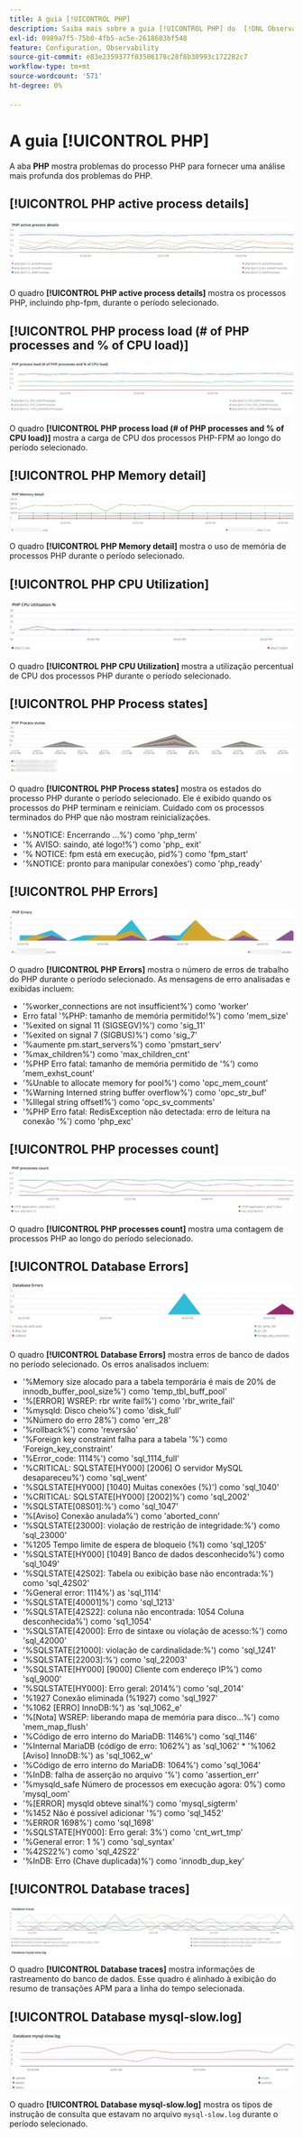 ```yaml
---
title: A guia [!UICONTROL PHP]
description: Saiba mais sobre a guia [!UICONTROL PHP] do  [!DNL Observation for Adobe Commerce].
exl-id: 0989a7f5-75b0-4fb5-ac5e-2618603bf548
feature: Configuration, Observability
source-git-commit: e83e2359377f03506178c28f8b30993c172282c7
workflow-type: tm+mt
source-wordcount: '571'
ht-degree: 0%

---
```


# A guia [!UICONTROL PHP]

A aba **PHP** mostra problemas do processo PHP para fornecer uma análise mais profunda dos problemas do PHP.

## [!UICONTROL PHP active process details]

![Detalhes do processo ativo do PHP](../../assets/tools/php-active-process-details.jpg)

O quadro **[!UICONTROL PHP active process details]** mostra os processos PHP, incluindo php-fpm, durante o período selecionado.

## [!UICONTROL PHP process load (# of PHP processes and % of CPU load)]

![carregamento do processo PHP](../../assets/tools/php-process-load.jpg)

O quadro **[!UICONTROL PHP process load (# of PHP processes and % of CPU load)]** mostra a carga de CPU dos processos PHP-FPM ao longo do período selecionado.

## [!UICONTROL PHP Memory detail]

![detalhes de memória do PHP](../../assets/tools/php-memory-detail.jpg)

O quadro **[!UICONTROL PHP Memory detail]** mostra o uso de memória de processos PHP durante o período selecionado.

## [!UICONTROL PHP CPU Utilization]

![Utilização do PHP no CPU](../../assets/tools/php-cpu-utilization.jpg)

O quadro **[!UICONTROL PHP CPU Utilization]** mostra a utilização percentual de CPU dos processos PHP durante o período selecionado.

## [!UICONTROL PHP Process states]

![Estados do processo PHP](../../assets/tools/php-process-states-image-1.jpg)

O quadro **[!UICONTROL PHP Process states]** mostra os estados do processo PHP durante o período selecionado. Ele é exibido quando os processos do PHP terminam e reiniciam. Cuidado com os processos terminados do PHP que não mostram reinicializações.

* &#39;%NOTICE: Encerrando ...%&#39;) como &#39;php_term&#39;
* &#39;% AVISO: saindo, até logo!%&#39;) como &#39;php_ exit&#39;
* &#39;% NOTICE: fpm está em execução, pid%&#39;) como &#39;fpm_start&#39;
* &#39;%NOTICE: pronto para manipular conexões&#39;) como &#39;php_ready&#39;

## [!UICONTROL PHP Errors]

![Erros de PHP](../../assets/tools/php-errors-image-1.jpg)

O quadro **[!UICONTROL PHP Errors]** mostra o número de erros de trabalho do PHP durante o período selecionado. As mensagens de erro analisadas e exibidas incluem:

* &#39;%worker_connections are not insufficient%&#39;) como &#39;worker&#39;
* Erro fatal &#39;%PHP: tamanho de memória permitido!%&#39;) como &#39;mem_size&#39;
* &#39;%exited on signal 11 (SIGSEGV)%&#39;) como &#39;sig_11&#39;
* &#39;%exited on signal 7 (SIGBUS)%&#39;) como &#39;sig_7&#39;
* &#39;%aumente pm.start_servers%&#39;) como &#39;pmstart_serv&#39;
* &#39;%max_children%&#39;) como &#39;max_children_cnt&#39;
* &#39;%PHP Erro fatal: tamanho de memória permitido de &#39;%&#39;) como &#39;mem_exhst_count&#39;
* &#39;%Unable to allocate memory for pool%&#39;) como &#39;opc_mem_count&#39;
* &#39;%Warning Interned string buffer overflow%&#39;) como &#39;opc_str_buf&#39;
* &#39;%Illegal string offsetl%&#39;) como &#39;opc_sv_comments&#39;
* &#39;%PHP Erro fatal: RedisException não detectada: erro de leitura na conexão &#39;%&#39;) como &#39;php_exc&#39;

## [!UICONTROL PHP processes count]

![Contagem de processos PHP](../../assets/tools/php-processes-count.jpg)

O quadro **[!UICONTROL PHP processes count]** mostra uma contagem de processos PHP ao longo do período selecionado.

## [!UICONTROL Database Errors]

![Erros de Banco de Dados](../../assets/tools/php-tab-database-errors.jpg)

O quadro **[!UICONTROL Database Errors]** mostra erros de banco de dados no período selecionado. Os erros analisados incluem:

* &#39;%Memory size alocado para a tabela temporária é mais de 20% de innodb_buffer_pool_size%&#39;) como &#39;temp_tbl_buff_pool&#39;
* &#39;%\[ERROR\] WSREP: rbr write fail%&#39;) como &#39;rbr_write_fail&#39;
* &#39;%mysqld: Disco cheio%&#39;) como &#39;disk_full&#39;
* &#39;%Número do erro 28%&#39;) como &#39;err_28&#39;
* &#39;%rollback%&#39;) como &#39;reversão&#39;
* &#39;%Foreign key constraint falha para a tabela &#39;%&#39;) como &#39;Foreign_key_constraint&#39;
* &#39;%Error_code: 1114%&#39;) como &#39;sql_1114_full&#39;
* &#39;%CRITICAL: SQLSTATE[HY000] [2006] O servidor MySQL desapareceu%&#39;) como &#39;sql_went&#39;
* &#39;%SQLSTATE[HY000] [1040] Muitas conexões (%)&#39;) como &#39;sql_1040&#39;
* &#39;%CRITICAL: SQLSTATE[HY000] [2002]%&#39;) como &#39;sql_2002&#39;
* &#39;%SQLSTATE[08S01]:%&#39;) como &#39;sql_1047&#39;
* &#39;%[Aviso] Conexão anulada%&#39;) como &#39;aborted_conn&#39;
* &#39;%SQLSTATE[23000]: violação de restrição de integridade:%&#39;) como &#39;sql_23000&#39;
* &#39;%1205 Tempo limite de espera de bloqueio (%1) como &#39;sql_1205&#39;
* &#39;%SQLSTATE[HY000] [1049] Banco de dados desconhecido%&#39;) como &#39;sql_1049&#39;
* &#39;%SQLSTATE[42S02]: Tabela ou exibição base não encontrada:%&#39;) como &#39;sql_42S02&#39;
* &#39;%General error: 1114%&#39;) as &#39;sql_1114&#39;
* &#39;%SQLSTATE[40001]%&#39;) como &#39;sql_1213&#39;
* &#39;%SQLSTATE[42S22]: coluna não encontrada: 1054 Coluna desconhecida%&#39;) como &#39;sq1_1054&#39;
* &#39;%SQLSTATE[42000]: Erro de sintaxe ou violação de acesso:%&#39;) como &#39;sql_42000&#39;
* &#39;%SQLSTATE[21000]: violação de cardinalidade:%&#39;) como &#39;sql_1241&#39;
* &#39;%SQLSTATE[22003]:%&#39;) como &#39;sql_22003&#39;
* &#39;%SQLSTATE[HY000] [9000] Cliente com endereço IP%&#39;) como &#39;sql_9000&#39;
* &#39;%SQLSTATE[HY000]: Erro geral: 2014%&#39;) como &#39;sql_2014&#39;
* &#39;%1927 Conexão eliminada (%1927) como &#39;sql_1927&#39;
* &#39;%1062 \[ERRO\] InnoDB:%&#39;) as &#39;sql_1062_e&#39;
* &#39;%[Nota] WSREP: liberando mapa de memória para disco...%&#39;) como &#39;mem_map_flush&#39;
* &#39;%Código de erro interno do MariaDB: 1146%&#39;) como &#39;sql_1146&#39;
* &#39;%Internal MariaDB (código de erro: 1062%&#39;) as &#39;sql_1062&#39; * &#39;%1062 [Aviso] InnoDB:%&#39;) as &#39;sql_1062_w&#39;
* &#39;%Código de erro interno do MariaDB: 1064%&#39;) como &#39;sql_1064&#39;
* &#39;%InDB: falha de asserção no arquivo &#39;%&#39;) como &#39;assertion_err&#39;
* &#39;%mysqld_safe Número de processos em execução agora: 0%&#39;) como &#39;mysql_oom&#39;
* &#39;%\[ERROR\] mysqld obteve sinal%&#39;) como &#39;mysql_sigterm&#39;
* &#39;%1452 Não é possível adicionar &#39;%&#39;) como &#39;sql_1452&#39;
* &#39;%ERROR 1698%&#39;) como &#39;sql_1698&#39;
* &#39;%SQLSTATE[HY000]: Erro geral: 3%&#39;) como &#39;cnt_wrt_tmp&#39;
* &#39;%General error: 1 %&#39;) como &#39;sql_syntax&#39;
* &#39;%42S22%&#39;) como &#39;sql_42S22&#39;
* &#39;%InDB: Erro (Chave duplicada)%&#39;) como &#39;innodb_dup_key&#39;

## [!UICONTROL Database traces]

![Rastreamentos do banco de dados](../../assets/tools/php-tab-database-traces.jpg)

O quadro **[!UICONTROL Database traces]** mostra informações de rastreamento do banco de dados. Esse quadro é alinhado à exibição do resumo de transações APM para a linha do tempo selecionada.

## [!UICONTROL Database mysql-slow.log]

![Banco de dados mysql-slow.log](../../assets/tools/php-tab-database-mysql-slow-log.jpg)

O quadro **[!UICONTROL Database mysql-slow.log]** mostra os tipos de instrução de consulta que estavam no arquivo `mysql-slow.log` durante o período selecionado.
